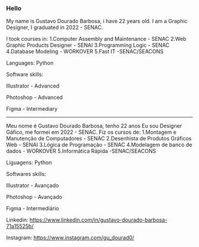 ### Hello
My name is Gustavo Dourado Barbosa, i have 22 years old.
I am a Graphic Designer, I graduated in 2022 - SENAC.

I took courses in:
1.Computer Assembly and Maintenance - SENAC
2.Web Graphic Products Designer - SENAI
3.Programming Logic - SENAC
4.Database Modeling - WORKOVER
5.Fast IT -SENAC/SEACONS

Languages:
Python

Software skills:

Illustrator - Advanced

Photoshop - Advanced

Figma -
Intermediary

________________________________________________________________________________________________________________

Meu nome é Gustavo Dourado Barbosa, tenho 22 anos
Eu sou Designer Gáfico, me formei em 2022 - SENAC.
Fiz os cursos de:
1.Montagem e Manutenção de Computadores - SENAC
2.Desenhista de Produtos Gráficos Web - SENAI
3.Lógica de Programação - SENAC
4.Modelagem de banco de dados - WORKOVER
5.Informática Rápida -SENAC/SEACONS

Liguagens:
Python

Softwares skills:

Illustrator - Avançado

Photoshop - Avançado

Figma -
Intermediário

Linkedin:
https://www.linkedin.com/in/gustavo-dourado-barbosa-71a15525b/

Instagram:
https://www.instagram.com/gu_dourad0/
